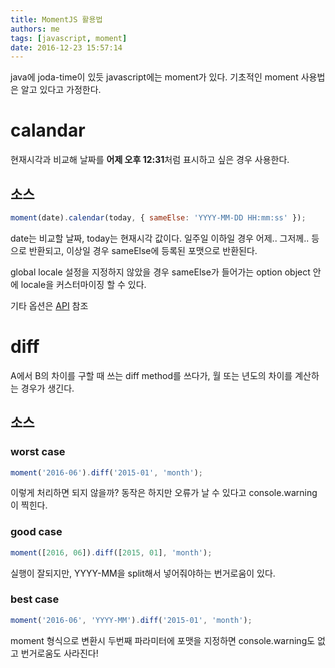 ```yaml
---
title: MomentJS 활용법
authors: me
tags: [javascript, moment]
date: 2016-12-23 15:57:14
---
```


java에 joda-time이 있듯 javascript에는 moment가 있다.
기초적인 moment 사용법은 알고 있다고 가정한다.

# calandar

현재시각과 비교해 날짜를 **어제 오후 12:31**처럼 표시하고 싶은 경우 사용한다.

## 소스

```javascript
moment(date).calendar(today, { sameElse: 'YYYY-MM-DD HH:mm:ss' });
```

date는 비교할 날짜, today는 현재시각 값이다.
일주일 이하일 경우 어제.. 그저께.. 등으로 반환되고, 이상일 경우 sameElse에 등록된 포맷으로 반환된다.

global locale 설정을 지정하지 않았을 경우 sameElse가 들어가는 option object 안에 locale을 커스터마이징 할 수 있다.

기타 옵션은 [API](https://momentjs.com/docs/#/displaying/calendar-time/) 참조

# diff

A에서 B의 차이를 구할 때 쓰는 diff method를 쓰다가, 월 또는 년도의 차이를 계산하는 경우가 생긴다.

## 소스

### worst case

```javascript
moment('2016-06').diff('2015-01', 'month');
```

이렇게 처리하면 되지 않을까? 동작은 하지만 오류가 날 수 있다고 console.warning 이 찍힌다.

### good case

```javascript
moment([2016, 06]).diff([2015, 01], 'month');
```

실행이 잘되지만, YYYY-MM을 split해서 넣어줘야하는 번거로움이 있다.

### best case

```javascript
moment('2016-06', 'YYYY-MM').diff('2015-01', 'month');
```

moment 형식으로 변환시 두번째 파라미터에 포맷을 지정하면 console.warning도 없고 번거로움도 사라진다!
